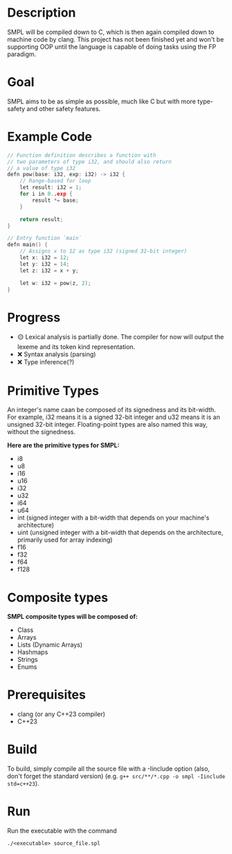# Description
SMPL will be compiled down to C, which is then again compiled down to machine code by clang.
This project has not been finished yet and won't be supporting OOP until the language is capable of doing tasks using the FP paradigm.
# Goal
SMPL aims to be as simple as possible, much like C but with more type-safety and other safety features.
# Example Code
``` C++
// Function definition describes a function with
// two parameters of type i32, and should also return
// a value of type i32
defn pow(base: i32, exp: i32) -> i32 {
    // Range-based for loop
    let result: i32 = 1;
    for i in 0..exp {
        result *= base;
    }

    return result;
}

// Entry function `main`
defn main() {
    // Assigns x to 12 as type i32 (signed 32-bit integer)
    let x: i32 = 12;
    let y: i32 = 14;
    let z: i32 = x + y;

    let w: i32 = pow(z, 2);
}
```
# Progress
- 🟡 Lexical analysis is partially done. The compiler for now will output the lexeme and its token kind representation.
- ❌ Syntax analysis (parsing)
- ❌ Type inference(?)

# Primitive Types
An integer's name caan be composed of its signedness and its bit-width. For example, i32 means it is a signed 32-bit integer and u32 means it is an unsigned 32-bit integer.
Floating-point types are also named this way, without the signedness.

**Here are the primitive types for SMPL:**
- i8
- u8
- i16
- u16
- i32
- u32
- i64
- u64
- int (signed integer with a bit-width that depends on your machine's architecture)
- uint (unsigned integer with a bit-width that depends on the architecture, primarily used for array indexing)
- f16
- f32
- f64
- f128
# Composite types
**SMPL composite types will be composed of:**
- Class
- Arrays
- Lists (Dynamic Arrays)
- Hashmaps
- Strings
- Enums
# Prerequisites
- clang (or any C++23 compiler)
- C++23
# Build
To build, simply compile all the source file with a -Iinclude option (also, don't forget the standard version) (e.g. `g++ src/**/*.cpp -o smpl -Iinclude std=c++23`).
# Run
Run the executable with the command 
```
./<executable> source_file.spl
```
